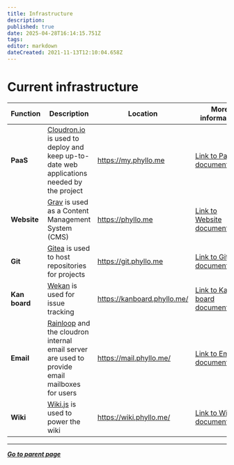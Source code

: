 ```yaml
---
title: Infrastructure
description: 
published: true
date: 2025-04-28T16:14:15.751Z
tags: 
editor: markdown
dateCreated: 2021-11-13T12:10:04.658Z
---
```


# Current infrastructure

| Function | Description | Location | More information |
| --- | --- | --- | --- |
| **PaaS** | [Cloudron.io](https://www.cloudron.io/) is used to deploy and keep up-to-date web applications needed by the project | https://my.phyllo.me |  [Link to PaaS documentation](/project/infrastructure/paas) |
| **Website** | [Grav](https://getgrav.org/) is used as a Content Management System (CMS)  | https://phyllo.me | [Link to Website documentation](/project/infrastructure/website) |
| **Git** | [Gitea](https://gitea.io/en-us/) is used to host repositories for projects | https://git.phyllo.me | [Link to Git documentation](/project/infrastructure/git) |
| **Kan board** | [Wekan](https://wekan.github.io/) is used for issue tracking | https://kanboard.phyllo.me/ | [Link to Kan board documentation](/project/infrastructure/kanboard) |
| **Email** | [Rainloop](https://www.rainloop.net/) and the cloudron internal email server are used to provide email mailboxes for users |  https://mail.phyllo.me/ | [Link to Email documentation](/project/infrastructure/email) |
| **Wiki** | [Wiki.js](https://js.wiki/) is used to power the wiki  |  https://wiki.phyllo.me/ | [Link to Wiki documentation](/project/infrastructure/wiki) |

---

*[**Go to parent page**](https://wiki.phyllo.me/)*